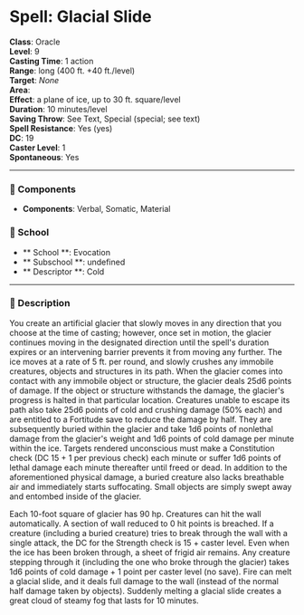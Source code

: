 
# Spell: Glacial Slide
**Class**: Oracle  
**Level**: 9  
**Casting Time**: 1 action  
**Range**: long (400 ft. +40 ft./level)  
**Target**: _None_  
**Area**:   
**Effect**: a plane of ice, up to 30 ft. square/level  
**Duration**: 10 minutes/level  
**Saving Throw**: See Text, Special (special; see text)  
**Spell Resistance**: Yes (yes)  
**DC**: 19  
**Caster Level**: 1  
**Spontaneous**: Yes

---

### 🔮 Components
- **Components**: Verbal, Somatic, Material

### 🏫 School
- ** School **: Evocation
- ** Subschool **: undefined
- ** Descriptor **: Cold
---

### 📜 Description
You create an artificial glacier that slowly moves in any direction that you choose at the time of casting; however, once set in motion, the glacier continues moving in the designated direction until the spell's duration expires or an intervening barrier prevents it from moving any further. The ice moves at a rate of 5 ft. per round, and slowly crushes any immobile creatures, objects and structures in its path. When the glacier comes into contact with any immobile object or structure, the glacier deals 25d6 points of damage. If the object or structure withstands the damage, the glacier's progress is halted in that particular location. Creatures unable to escape its path also take 25d6 points of cold and crushing damage (50% each) and are entitled to a Fortitude save to reduce the damage by half. They are subsequently buried within the glacier and take 1d6 points of nonlethal damage from the glacier's weight and 1d6 points of cold damage per minute within the ice. Targets rendered unconscious must make a Constitution check (DC 15 + 1 per previous check) each minute or suffer 1d6 points of lethal damage each minute thereafter until freed or dead. In addition to the aforementioned physical damage, a buried creature also lacks breathable air and immediately starts suffocating. Small objects are simply swept away and entombed inside of the glacier. 

Each 10-foot square of glacier has 90 hp. Creatures can hit the wall automatically. A section of wall reduced to 0 hit points is breached. If a creature (including a buried creature) tries to break through the wall with a single attack, the DC for the Strength check is 15 + caster level. Even when the ice has been broken through, a sheet of frigid air remains. Any creature stepping through it (including the one who broke through the glacier) takes 1d6 points of cold damage + 1 point per caster level (no save). Fire can melt a glacial slide, and it deals full damage to the wall (instead of the normal half damage taken by objects). Suddenly melting a glacial slide creates a great cloud of steamy fog that lasts for 10 minutes.
